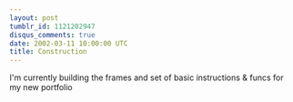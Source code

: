```yaml
---
layout: post
tumblr_id: 1121202947
disqus_comments: true
date: 2002-03-11 10:00:00 UTC
title: Construction
---
```


I'm currently building the frames and set of basic instructions &#38; funcs for my new portfolio
